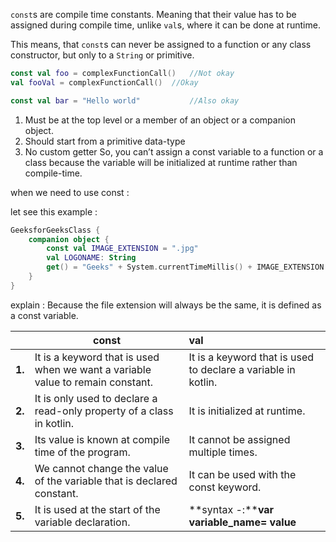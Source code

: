 
`const`s are compile time constants. Meaning that their value has to be assigned during compile time, unlike `val`s, where it can be done at runtime.

This means, that `const`s can never be assigned to a function or any class constructor, but only to a `String` or primitive.
```kotlin
const val foo = complexFunctionCall()   //Not okay
val fooVal = complexFunctionCall()  //Okay

const val bar = "Hello world"           //Also okay
```

1. Must be at the top level or a member of an object or a companion object.
2. Should start from a primitive data-type
3. No custom getter So, you can’t assign a const variable to a function or a class because the variable will be initialized at runtime rather than compile-time.

when we  need to use const :

let see this example :

```kotlin
GeeksforGeeksClass {
    companion object {
        const val IMAGE_EXTENSION = ".jpg"
        val LOGONAME: String
        get() = "Geeks" + System.currentTimeMillis() + IMAGE_EXTENSION
    }
}
```

explain : Because the file extension will always be the same, it is defined as a const variable.

|        | **const**                                                                      | **val**                                                       |
| ------ | ------------------------------------------------------------------------------ |:------------------------------------------------------------- |
| **1.** | It is a keyword that is used when we want a variable value to remain constant. | It is a keyword that is used to declare a variable in kotlin. |
| **2.** | It is only used to declare a read-only property of a class in kotlin.          | It is initialized at runtime.                                 |
| **3.** | Its value is known at compile time of the program.                             | It cannot be assigned multiple times.                         |
| **4.** | We cannot change the value of the variable that is declared constant.          | It can be used with the const keyword.                        |
| **5.** | It is used at the start of the variable declaration.                           | **syntax -:****var variable_name= value**                     |


